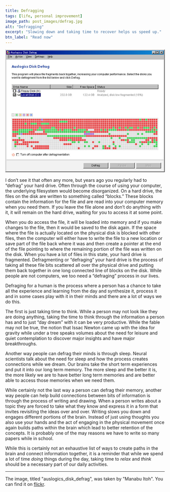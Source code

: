 ```yaml
---
title: Defragging
tags: [life, personal improvement]
image_path: post_images/defrag.jpg
alt: "Defragging"
excerpt: "Slowing down and taking time to recover helps us speed up."
btn_label: "Read now"
---
```

![defrag][image]

I don’t see it that often any more, but years ago you regularly had to “defrag” your hard drive. Often through the course of using your computer, the underlying filesystem would become disorganized. On a hard drive, the files on the disk are written to something called “blocks.” These blocks contain the information for the file and are read into your computer memory when you need them. If you leave the file alone and don’t do anything with it, it will remain on the hard drive, waiting for you to access it at some point.

When you do access the file, it will be loaded into memory and if you make changes to the file, then it would be saved to the disk again. If the space where the file is actually located on the physical disk is blocked with other files, then the computer will either have to write the file to a new location or save part of the file back where it was and then create a pointer at the end of the file pointing to where the remaining portion of the file was written on the disk. When you have a lot of files in this state, your hard drive is fragmented. Defragmenting or “defraging” your hard drive is the process of taking all these file bits scattered all over the physical drive and putting them back together in one long connected line of blocks on the disk. While people are not computers, we too need a “defraging” process in our lives.

Defraging for a human is the process where a person has a chance to take all the experience and learning from the day and synthesize it, process it and in some cases play with it in their minds and there are a lot of ways we do this.

The first is just taking time to think. While a person may not look like they are doing anything, taking the time to think through the information a person has and to just “day dream” with it can be very productive. While the fable may not be true, the notion that Issac Newton came up with the idea for gravity while under a tree speaks volumes about the need for leisure and quiet contemplation to discover major insights and have major breakthroughs.

Another way people can defrag their minds is through sleep. Neural scientists talk about the need for sleep and how the process creates connections while we dream. Our brains take the short term experiences and put it into our long term memory. The more sleep and the better it is, the more likely we are to have better long term memories and are better able to access those memories when we need them.

While certainly not the last way a person can defrag their memory, another way people can help build connections between bits of information is through the process of writing and drawing. When a person writes about a topic they are forced to take what they know and express it in a form that invites revisiting the ideas over and over. Writing slows you down and engages different portions of the brain. Instead of just using thoughts you also use your hands and the act of engaging in the physical movement once again builds paths within the brain which lead to better retention of the concepts. It is probably one of the may reasons we have to write so many papers while in school.

While this is certainly not an exhaustive list of ways to create paths in the brain and connect information together, it is a reminder that while we spend a lot of time *doing* things during the day, taking time to *relax* and *think* should be a necessary part of our daily activities.

---
The image, titled "auslogics_disk_defrag", was taken by "Manabu Itoh". You can find it on [flickr][flickr].

[image]: /images/post_images/defrag.jpg
[flickr]: https://www.flickr.com/photos/s_freesia/3553140287
